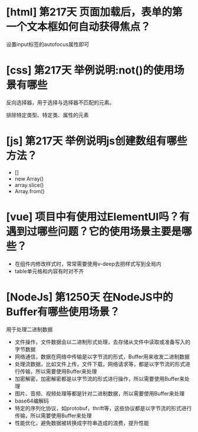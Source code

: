# [html] 第217天 页面加载后，表单的第一个文本框如何自动获得焦点？

设置input标签的autofocus属性即可

# [css] 第217天 举例说明:not()的使用场景有哪些

反向选择器，用于选择与选择器不匹配的元素。

排除特定类型、特定类、属性的元素

# [js] 第217天 举例说明js创建数组有哪些方法？

- []
- new Array()
- array.slice()
- Array.from()

# [vue] 项目中有使用过ElementUI吗？有遇到过哪些问题？它的使用场景主要是哪些？

- 在组件内修改样式时，常常需要使用v-deep去把样式写到全局内
- table单元格和内容有时对不齐

# [NodeJs] 第1250天 在NodeJS中的Buffer有哪些使用场景？

用于处理二进制数据
- 文件操作，文件数据会以二进制形式处理，去存储从文件中读取或准备写入的字节数据
- 网络通信，数据在网络中传输是以字节流的形式，Buffer用来收发二进制数据
- 处理流数据，比如文件上传，文件下载，网络请求等，都是以字节流的形式进行传输，所以需要使用Buffer来处理
- 加密解密，加密解密都是以字节流的形式进行操作，所以需要使用Buffer来处理
- 图片、音频、视频处理等都是针对二进制数据，所以需要使用Buffer来处理
- base64编解码
- 特定的序列化协议，如protobuf，thrift等，这些协议都是以字节流的形式进行传输，所以需要使用Buffer来处理
- 性能优化，避免数据被转换成字符串造成的浪费，提升性能
